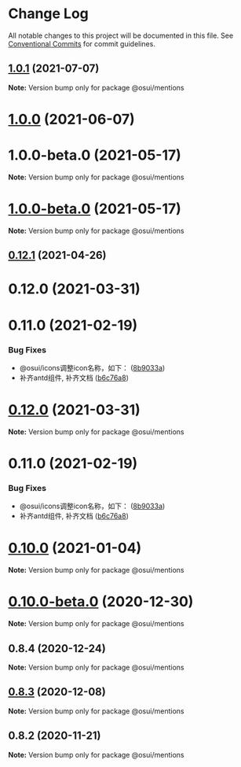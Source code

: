 # Change Log

All notable changes to this project will be documented in this file.
See [Conventional Commits](https://conventionalcommits.org) for commit guidelines.

## [1.0.1](https://gitee.com/gitee-fe/osui/tree/master/compare/@osui/mentions@1.0.0...@osui/mentions@1.0.1) (2021-07-07)

**Note:** Version bump only for package @osui/mentions





# [1.0.0](https://gitee.com/gitee-fe/osui/tree/master/compare/@osui/mentions@0.12.1...@osui/mentions@1.0.0) (2021-06-07)



# 1.0.0-beta.0 (2021-05-17)

**Note:** Version bump only for package @osui/mentions





# [1.0.0-beta.0](https://gitee.com/gitee-fe/osui/tree/master/compare/v0.12.1...v1.0.0-beta.0) (2021-05-17)

**Note:** Version bump only for package @osui/mentions





## [0.12.1](https://gitee.com/gitee-fe/osui/tree/master/compare/@osui/mentions@0.10.0...@osui/mentions@0.12.1) (2021-04-26)



# 0.12.0 (2021-03-31)



# 0.11.0 (2021-02-19)


### Bug Fixes

* @osui/icons调整icon名称，如下： ([8b9033a](https://gitee.com/gitee-fe/osui/tree/master/commits/8b9033af14f14ebae853692523739ca22c64123a))
* 补齐antd组件, 补齐文档 ([b6c76a8](https://gitee.com/gitee-fe/osui/tree/master/commits/b6c76a864b121479e151a97e926546f3370d0aed))





# [0.12.0](https://gitee.com/gitee-fe/osui/tree/master/compare/v0.11.0...v0.12.0) (2021-03-31)

**Note:** Version bump only for package @osui/mentions





# 0.11.0 (2021-02-19)


### Bug Fixes

* @osui/icons调整icon名称，如下： ([8b9033a](https://gitee.com/gitee-fe/osui/tree/master/commits/8b9033af14f14ebae853692523739ca22c64123a))
* 补齐antd组件, 补齐文档 ([b6c76a8](https://gitee.com/gitee-fe/osui/tree/master/commits/b6c76a864b121479e151a97e926546f3370d0aed))





# [0.10.0](https://gitee.com/gitee-fe/osui/tree/master/compare/@osui/mentions@0.10.0-beta.0...@osui/mentions@0.10.0) (2021-01-04)

**Note:** Version bump only for package @osui/mentions





# [0.10.0-beta.0](https://gitee.com/gitee-fe/osui/tree/master/compare/@osui/mentions@0.8.4...@osui/mentions@0.10.0-beta.0) (2020-12-30)

**Note:** Version bump only for package @osui/mentions





## 0.8.4 (2020-12-24)

**Note:** Version bump only for package @osui/mentions





## [0.8.3](https://gitee.com/gitee-fe/osui/tree/master/compare/@osui/mentions@0.8.2...@osui/mentions@0.8.3) (2020-12-08)

**Note:** Version bump only for package @osui/mentions





## 0.8.2 (2020-11-21)

**Note:** Version bump only for package @osui/mentions
